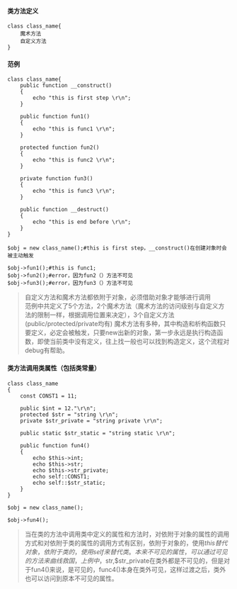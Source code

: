 #### 类方法定义
    class class_name{
        魔术方法
        自定义方法
    }

#### 范例
    class class_name{
        public function __construct()
        {
            echo "this is first step \r\n";
        }
        
        public function fun1()
        {
            echo "this is func1 \r\n";
        }
        
        protected function fun2()
        {
            echo "this is func2 \r\n";
        }
        
        private function fun3()
        {
            echo "this is func3 \r\n";
        }
        
        public function __destruct()
        {
            echo "this is end before \r\n";
        }
    }
    
    $obj = new class_name();#this is first step，__construct()在创建对象时会被主动触发
    
    $obj->fun1();#this is func1;
    $obj->fun2();#error，因为fun2（）方法不可见
    $obj->fun3();#error，因为fun3（）方法不可见
>自定义方法和魔术方法都依附于对象，必须借助对象才能够进行调用    
>范例中共定义了5个方法，2个魔术方法（魔术方法的访问级别与自定义方法的限制一样，根据调用位置来决定），3个自定义方法(public/protected/private均有)
>魔术方法有多种，其中构造和析构函数只要定义，必定会被触发，只要new出新的对象，第一步永远是执行构造函数，即使当前类中没有定义，往上找一般也可以找到构造定义，这个流程对debug有帮助。

#### 类方法调用类属性（包括类常量）
    class class_name
    {
        const CONST1 = 11;
                
        public $int = 12."\r\n";
        protected $str = "string \r\n";
        private $str_private = "string private \r\n";
        
        public static $str_static = "string static \r\n";
        
        public function fun4()
        {
            echo $this->int;
            echo $this->str;
            echo $this->str_private;
            echo self::CONST1;
            echo self::$str_static;
        }
    }
    
    $obj = new class_name();
    
    $obj->fun4();
>当在类的方法中调用类中定义的属性和方法时，对依附于对象的属性的调用方式和对依附于类的属性的调用方式有区别，依附于对象的，使用$this替代对象，依附于类的，使用self来替代类。
>本来不可见的属性，可以通过可见的方法来曲线救国，上例中，$str,$str_private在类外都是不可见的，但是对于fun4()来说，是可见的，func4()本身在类外可见，这样过渡之后，类外也可以访问到原本不可见的属性。